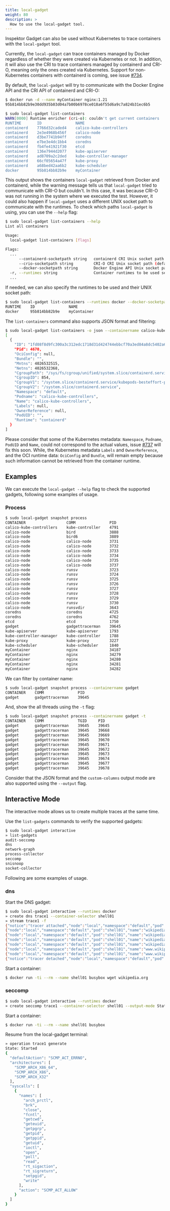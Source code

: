```yaml
---
title: local-gadget
weight: 80
description: >
  How to use the local-gadget tool.
---
```


Inspektor Gadget can also be used without Kubernetes to trace containers with
the `local-gadget` tool.

Currently, the `local-gadget` can trace containers managed by Docker regardless
of whether they were created via Kubernetes or not. In addition, it will also
use the CRI to trace containers managed by containerd and CRI-O, meaning only
the ones created via Kubernetes. Support for non-Kubernetes containers with
containerd is coming, see issue
[#734](https://github.com/kinvolk/inspektor-gadget/issues/734).

By default, the `local-gadget` will try to communicate with the Docker Engine
API and the CRI API of containerd and CRI-O:

```bash
$ docker run -d --name myContainer nginx:1.21
95b814bb82b9e30dd935b03d04a7b00b6978ce018a6f55d6a9c7a824b31ec6b5

$ sudo local-gadget list-containers
WARN[0000] Runtime enricher (cri-o): couldn't get current containers
RUNTIME       ID               NAME
containerd    7766d32caded4    calico-kube-controllers
containerd    2e3e4968b456f    calico-node
containerd    d3be7741b94ff    coredns
containerd    e7be3e4dc1bb4    coredns
containerd    fb4fe41921f30    etcd
containerd    136e7944d2077    kube-apiserver
containerd    ad8709a2c2ded    kube-controller-manager
containerd    66cf05654a47f    kube-proxy
containerd    a68bed42aa6b2    kube-scheduler
docker        95b814bb82b9e    myContainer
```

This output shows the containers `local-gadget` retrieved from Docker and
containerd, while the warning message tells us that `local-gadget` tried to
communicate with CRI-O but couldn't. In this case, it was because CRI-O was not
running in the system where we executed the test. However, it could also happen
if `local-gadget` uses a different UNIX socket path to communicate with the
runtimes. To check which paths `local-gadget` is using, you can use the `--help`
flag:

```bash
$ sudo local-gadget list-containers --help
List all containers

Usage:
  local-gadget list-containers [flags]

Flags:
  ...
      --containerd-socketpath string   containerd CRI Unix socket path (default "/run/containerd/containerd.sock")
      --crio-socketpath string         CRI-O CRI Unix socket path (default "/run/crio/crio.sock")
      --docker-socketpath string       Docker Engine API Unix socket path (default "/run/docker.sock")
  -r, --runtimes string                Container runtimes to be used separated by comma. Supported values are: docker, containerd, cri-o (default "docker,containerd,cri-o")
  ...
```

If needed, we can also specify the runtimes to be used and their UNIX socket
path:

```bash
$ sudo local-gadget list-containers --runtimes docker --docker-socketpath /some/path/docker.sock
RUNTIME    ID               NAME
docker     95b814bb82b9e    myContainer
```

The `list-containers` command also supports JSON format and filtering:

```bash
$ sudo local-gadget list-containers -o json --containername calico-kube-controllers
[
  {
    "ID": "1fd08f8d9fc300a3c312edc1718d31d424744ebbcf70a3ed84a8dc5402a64dc7",
    "Pid": 4670,
    "OciConfig": null,
    "Bundle": "",
    "Mntns": 4026532515,
    "Netns": 4026532368,
    "CgroupPath": "/sys/fs/cgroup/unified/system.slice/containerd.service",
    "CgroupID": 854,
    "CgroupV1": "/system.slice/containerd.service/kubepods-besteffort-pod07c58ca4_5b3e_49dd_baa3_af39fd0b5363.slice:cri-containerd:1fd08f8d9fc300a3c312edc1718d31d424744ebbcf70a3ed84a8dc5402a64dc7",
    "CgroupV2": "/system.slice/containerd.service",
    "Namespace": "default",
    "Podname": "calico-kube-controllers",
    "Name": "calico-kube-controllers",
    "Labels": null,
    "OwnerReference": null,
    "PodUID": "",
    "Runtime": "containerd"
  }
]
```

Please consider that some of the Kubernetes metadata: `Namespace`, `Podname`,
`PodUID` and `Name`, could not correspond to the actual values, issue
[#737](https://github.com/kinvolk/inspektor-gadget/issues/737) will fix this
soon. While, the Kubernetes metadata `Labels` and `OwnerReference`, and the OCI
runtime data: `OciConfig` and `Bundle`, will remain empty because such
information cannot be retrieved from the container runtime.

## Examples

We can execute the `local-gadget --help` flag to check the supported gadgets,
following some examples of usage.

### Process

```bash
$ sudo local-gadget snapshot process
CONTAINER                  COMM               PID
calico-kube-controllers    kube-controller    4791
calico-node                bird               3888
calico-node                bird6              3889
calico-node                calico-node        3731
calico-node                calico-node        3732
calico-node                calico-node        3733
calico-node                calico-node        3734
calico-node                calico-node        3735
calico-node                calico-node        3737
calico-node                runsv              3723
calico-node                runsv              3724
calico-node                runsv              3725
calico-node                runsv              3726
calico-node                runsv              3727
calico-node                runsv              3728
calico-node                runsv              3729
calico-node                runsv              3730
calico-node                runsvdir           3643
coredns                    coredns            4725
coredns                    coredns            4762
etcd                       etcd               1750
gadget                     gadgettracerman    39645
kube-apiserver             kube-apiserver     1793
kube-controller-manager    kube-controller    1788
kube-proxy                 kube-proxy         3227
kube-scheduler             kube-scheduler     1840
myContainer                nginx              34187
myContainer                nginx              34279
myContainer                nginx              34280
myContainer                nginx              34281
myContainer                nginx              34282
```

We can filter by container name:

```bash
$ sudo local-gadget snapshot process --containername gadget
CONTAINER    COMM               PID
gadget       gadgettracerman    39645
```

And, show the all threads using the `-t` flag:

```bash
$ sudo local-gadget snapshot process --containername gadget -t
CONTAINER    COMM               TGID     PID
gadget       gadgettracerman    39645    39645
gadget       gadgettracerman    39645    39668
gadget       gadgettracerman    39645    39669
gadget       gadgettracerman    39645    39670
gadget       gadgettracerman    39645    39671
gadget       gadgettracerman    39645    39672
gadget       gadgettracerman    39645    39673
gadget       gadgettracerman    39645    39674
gadget       gadgettracerman    39645    39677
gadget       gadgettracerman    39645    39678
```

Consider that the JSON format and the `custom-columns` output mode are also
supported using the `--output` flag.

## Interactive Mode

The interactive mode allows us to create multiple traces at the same time.

Use the `list-gadgets` commands to verify the supported gadgets:

```bash
$ sudo local-gadget interactive
» list-gadgets
audit-seccomp
dns
network-graph
process-collector
seccomp
snisnoop
socket-collector
```

Following are some examples of usage.

### dns

Start the DNS gadget:

```bash
$ sudo local-gadget interactive --runtimes docker
» create dns trace1 --container-selector shell01
» stream trace1 -f
{"notice":"tracer attached","node":"local","namespace":"default","pod":"shell01"}
{"node":"local","namespace":"default","pod":"shell01","name":"wikipedia.org.","pkt_type":"OUTGOING"}
{"node":"local","namespace":"default","pod":"shell01","name":"wikipedia.org.","pkt_type":"OUTGOING"}
{"node":"local","namespace":"default","pod":"shell01","name":"wikipedia.org.","pkt_type":"OUTGOING"}
{"node":"local","namespace":"default","pod":"shell01","name":"wikipedia.org.","pkt_type":"OUTGOING"}
{"node":"local","namespace":"default","pod":"shell01","name":"www.wikipedia.org.","pkt_type":"OUTGOING"}
{"node":"local","namespace":"default","pod":"shell01","name":"www.wikipedia.org.","pkt_type":"OUTGOING"}
{"notice":"tracer detached","node":"local","namespace":"default","pod":"shell01"}
```

Start a container:

```bash
$ docker run -ti --rm --name shell01 busybox wget wikipedia.org
```

### seccomp

```bash
$ sudo local-gadget interactive --runtimes docker
» create seccomp trace1 --container-selector shell01 --output-mode Status
```

Start a container:

```bash
$ docker run -ti --rm --name shell01 busybox
```

Resume from the local-gadget terminal:

```bash
» operation trace1 generate
State: Started
{
  "defaultAction": "SCMP_ACT_ERRNO",
  "architectures": [
    "SCMP_ARCH_X86_64",
    "SCMP_ARCH_X86",
    "SCMP_ARCH_X32"
  ],
  "syscalls": [
    {
      "names": [
        "arch_prctl",
        "brk",
        "close",
        "fcntl",
        "getcwd",
        "geteuid",
        "getpgrp",
        "getpid",
        "getppid",
        "getuid",
        "ioctl",
        "open",
        "poll",
        "read",
        "rt_sigaction",
        "rt_sigreturn",
        "setpgid",
        "write"
      ],
      "action": "SCMP_ACT_ALLOW"
    }
  ]
}
```
